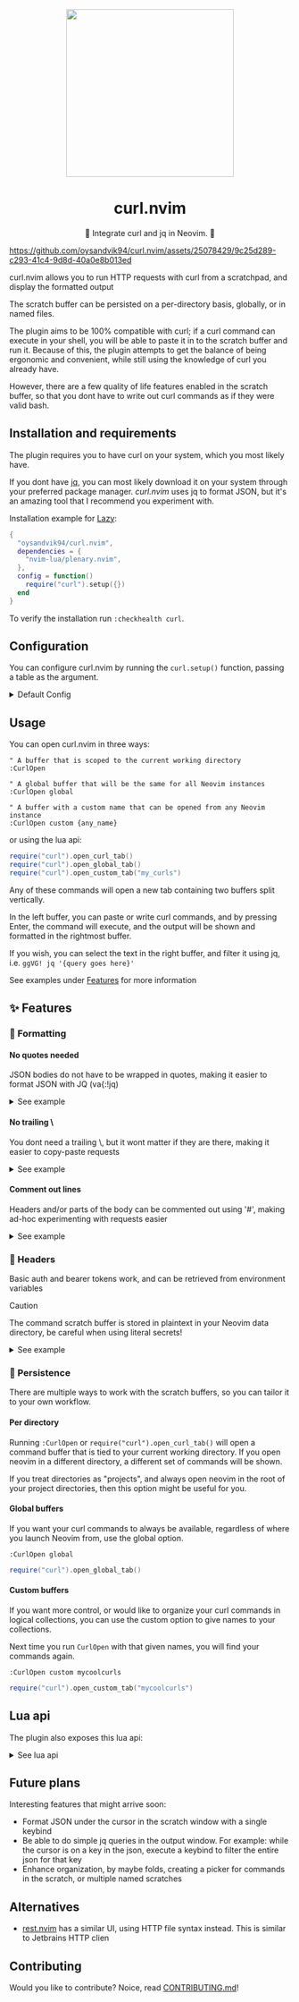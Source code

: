 <div align="center">
<img src="https://github.com/oysandvik94/curl.nvim/assets/25078429/65ad4dd4-cb7a-4ef9-a503-ff6693129efb" data-canonical-src="https://github.com/oysandvik94/curl.nvim/assets/25078429/65ad4dd4-cb7a-4ef9-a503-ff6693129efb" width="300" height="300" />
  
# curl.nvim
  
💪 Integrate curl and jq in Neovim. 💪

</div>

https://github.com/oysandvik94/curl.nvim/assets/25078429/9c25d289-c293-41c4-9d8d-40a0e8b013ed

curl.nvim allows you to run HTTP requests with curl from a scratchpad, and display the formatted output

The scratch buffer can be persisted on a per-directory basis, globally, or in named files.

The plugin aims to be 100% compatible with curl; if a curl command can execute in your shell,
you will be able to paste it in to the scratch buffer and run it.
Because of this, the plugin attempts to get the balance of being ergonomic and convenient, while
still using the knowledge of curl you already have.

However, there are a few quality of life features enabled in the scratch buffer, so that you
dont have to write out curl commands as if they were valid bash.

## Installation and requirements

The plugin requires you to have curl on your system, which you most likely have.

If you dont have [jq](https://jqlang.github.io/jq/), you can most likely download it on your system
through your preferred package manager. _curl.nvim_ uses jq to format JSON, but it's an amazing tool
that I recommend you experiment with.

Installation example for [Lazy](https://github.com/folke/lazy.nvim):

```lua
{
  "oysandvik94/curl.nvim",
  dependencies = {
    "nvim-lua/plenary.nvim",
  },
  config = function()
    require("curl").setup({})
  end
}

```

To verify the installation run `:checkhealth curl`.

## Configuration

You can configure curl.nvim by running the `curl.setup()` function, passing a table as the argument.

<details>
<summary>Default Config</summary>

```lua
local curl = require("curl").setup()

curl.setup {
    mappings = {
        execute_curl = "<CR>"
    }
}
```

</details>

## Usage

You can open curl.nvim in three ways:

```vim
" A buffer that is scoped to the current working directory
:CurlOpen

" A global buffer that will be the same for all Neovim instances
:CurlOpen global

" A buffer with a custom name that can be opened from any Neovim instance
:CurlOpen custom {any_name}
```

or using the lua api:

```lua
require("curl").open_curl_tab()
require("curl").open_global_tab()
require("curl").open_custom_tab("my_curls")
```

Any of these commands will open a new tab containing two buffers split vertically.

In the left buffer, you can paste or write curl commands, and by pressing Enter, the
command will execute, and the output will be shown and formatted in the rightmost buffer.

If you wish, you can select the text in the right buffer, and filter it using jq, i.e.
`ggVG! jq '{query goes here}'`

See examples under [Features](<README#✨ Features>) for more information

## ✨ Features

### 💪 Formatting

#### No quotes needed

JSON bodies do not have to be wrapped in quotes, making it easier to format JSON with JQ (va{:!jq)

<details>
<summary>See example</summary>

```bash
curl -X POST https://jsonplaceholder.typicode.com/posts
-H 'Content-Type: application/json'
-d
{
  "id": 2
  "title": "now try this"
}
```

</details>

#### No trailing \\

You dont need a trailing \\, but it wont matter if they are there, making it easier to copy-paste requests

<details>
<summary>See example</summary>

```bash
curl -X POST https://jsonplaceholder.typicode.com/posts \
-H 'Content-Type: application/json' \
-d '{"title": "now try this"}'
```

</details>

#### Comment out lines

Headers and/or parts of the body can be commented out using '#', making ad-hoc experimenting with
requests easier

<details>
<summary>See example</summary>

```bash
curl -X POST https://jsonplaceholder.typicode.com/posts
-H 'Content-Type: application/json'
-d
{
  # "title": "remember me"
  "title": "now try this"
}
```

</details>

### 💪 Headers

Basic auth and bearer tokens work, and can be retrieved from environment variables

> [!CAUTION]  
> The command scratch buffer is stored in plaintext in your Neovim data directory, be careful when using literal secrets!

<details>
<summary>See example</summary>

```bash
curl -u "username:password" http://httpbin.org/basic-auth/username/password

curl -u "username:$PASSWORD_TEST" http://httpbin.org/basic-auth/username/mypassword

curl -X GET "https://httpbin.org/bearer" -H "accept: application/json" -H "Authorization: Bearer myrandomtoken"

curl -X GET "https://httpbin.org/bearer" -H "accept: application/json" -H "Authorization: Bearer $TOKEN_TEST"
```

</details>

### 💪 Persistence

There are multiple ways to work with the scratch buffers, so you can tailor it to your own workflow.

#### Per directory

Running `:CurlOpen` or `require("curl").open_curl_tab()` will open a command buffer that is
tied to your current working directory. If you open neovim in a different directory, a different
set of commands will be shown.

If you treat directories as "projects", and always open neovim in the root of your project directories,
then this option might be useful for you.

#### Global buffers

If you want your curl commands to always be available, regardless of where you launch Neovim from,
use the global option.

```vim
:CurlOpen global
```

```lua
require("curl").open_global_tab()
```

#### Custom buffers

If you want more control, or would like to organize your curl commands in logical collections,
you can use the custom option to give names to your collections.

Next time you run `CurlOpen` with that given names, you will find your commands again.

```vim
:CurlOpen custom mycoolcurls
```

```lua
require("curl").open_custom_tab("mycoolcurls")
```

## Lua api

The plugin also exposes this lua api:

<details>
<summary>See lua api</summary>

```lua
local curl = require('curl')

-- See ### Persistence under ## Features
curl.open_curl_tab()
curl.open_global_tab()
curl.open_custom_tab()

-- Close the tab containing curl buffers
curl.close_curl_tab()

-- Executes the curl command under the cursor when the command buffer is open
-- Also executed by the "execute_curl" mapping, as seen in the configuration. Mapped to <CR> by default
curl.execute_curl()
```

</details>

## Future plans

Interesting features that might arrive soon:

- Format JSON under the cursor in the scratch window with a single keybind
- Be able to do simple jq queries in the output window. For example: while the cursor is
  on a key in the json, execute a keybind to filter the entire json for that key
- Enhance organization, by maybe folds, creating a picker for commands in the scratch,
  or multiple named scratches

## Alternatives

- [rest.nvim](https://github.com/rest-nvim/rest.nvim) has a similar UI, using HTTP file syntax instead.
  This is similar to Jetbrains HTTP clien

## Contributing

Would you like to contribute? Noice, read [CONTRIBUTING.md](CONTRIBUTING.md)!

